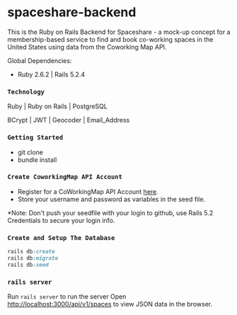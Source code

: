 # spaceshare-backend #


This is the Ruby on Rails Backend for Spaceshare - a mock-up concept for a membership-based service to find and book co-working spaces in the United States using data from the Coworking Map API.

Global Dependencies:

* Ruby 2.6.2 | Rails 5.2.4

### `Technology`

Ruby | Ruby on Rails | PostgreSQL

BCrypt | JWT | Geocoder | Email_Address


### `Getting Started`

* git clone <repo>
* bundle install
  
### `Create CoworkingMap API Account`
* Register for a CoWorkingMap API Account [here](https://coworkingmap.org/signup/).
* Store your username and password as variables in the seed file.

*Note: Don't push your seedfile with your login to github, use Rails 5.2 Credentials to secure your login info. 

### `Create and Setup The Database`
```ruby
rails db:create
rails db:migrate
rails db:seed
```
  
### `rails server`

Run ```rails server``` to run the server
Open [http://localhost:3000/api/v1/spaces](http://localhost:3000/api/v1/spaces) to view JSON data in the browser.


